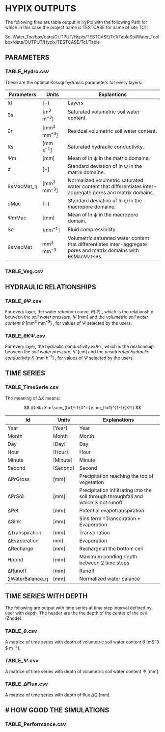 ![]()

# HYPIX OUTPUTS

The following files are table output in HyPix with the following Path for which in this case the project name is TESTCASE for name of site TC1:

SoilWater_Toolbox/data/OUTPUT/Hypix/TESTCASE/Tc1/TableSoilWater_Toolbox/data/OUTPUT/Hypix/TESTCASE/Tc1/Table

## PARAMETERS

### TABLE_Hydro.csv

These are the optimal Kosugi hydraulic parameters for every layers:

| Parameters    | Units                  | Explantions                                                                                                               |
| ------------- | ---------------------- | ------------------------------------------------------------------------------------------------------------------------- |
| Id            | [-]                  | Layers                                                                                                                    |
| θs           | [m$^3$ m$^{-3}$]  | Saturated volumetric soil water content.                                                                                  |
| θr           | [mm$^3$ mm$^{-3}$] | Residual volumetric soil water content.                                                                                   |
| Ks            | [mm s$^{-1}$]        | Saturated hydraulic conductivity.                                                                                         |
| Ψm           | [mm]                   | Mean of ln ψ in the matrix domaine.                                                                                      |
| σ            | [-]                  | Standard deviation of ln ψ in the matrix domaine.                                                                        |
| θsMacMat\_ƞ | [mm$^3$ mm$^{-3}$] | Normalized volumetric saturated water content that differentiates inter-aggregate pores and matrix domains.               |
| σMac         | [-]                   | Standard deviation of ln ψ in the macropore domaine.                                                                     |
| ΨmMac        | [mm]                   | Mean of ln ψ in the macropore domain.                                                                                    |
| So            | [mm$^{-1}$]        | Fluid compressibility.                                                                                                    |
| θsMacMat     | mm$^3$ mm$^{-3}$ | Volumetric saturated water content that differentiates inter-aggregate pores and matrix domains with θsMacMat$\le$θs. |

### TABLE_Veg.csv

<script>
MathJax = {
  tex: {
    inlineMath: [['\\(', '\\)']],
    tags: 'all'
  },
  svg: {fontCache: 'global'}
};
</script>
<script id="MathJax-script" async src="https://cdn.jsdelivr.net/npm/mathjax@3/es5/tex-svg.js"></script>

## HYDRAULIC RELATIONSHIPS

### TABLE\_$\theta \Psi$.csv

For every layer, the water retention curve,  $\theta(\Psi)$ , which is the relationship between the *soil water pressure*, $\Psi$ [mm] and the *volumetric soil water content* *θ* [mm$^3$ mm$^{-3}$] , for  values of $\Psi$ selected by the users.

### TABLE\_$\theta K \Psi$.csv

For every layer, the hydraulic conductivity  $K(\Psi)$ , which is the relationship between the *soil water pressure*, $\Psi$ [cm] and the *unsaturated hydraulic conductivity* *K* [mm h$^{-1}$] , for  values of $\Psi$ selected by the users.

## TIME SERIES

### TABLE_TimeSerie.csv

The meaning of Δ*X* means:

$$ \Delta X = \sum_{t=1}^T{X^t-}\sum_{t=1}^{T-1}{X^t} $$

| Id                 | Units    | Explanations                                                                         |
| ------------------ | -------- | ------------------------------------------------------------------------------------ |
| Year               | [Year]   | Year                                                                                 |
| Month              | Month    | Month                                                                                |
| Day                | [Day]    | Day                                                                                  |
| Hour               | [Hour]   | Hour                                                                                 |
| Minute             | [Minute] | Minute                                                                               |
| Second             | [Second] | Second                                                                               |
| ΔPrGross          | [mm]     | Precipitation reaching the top of vegetation                                         |
| ΔPrSoil           | [mm]    | Precipitation infiltrating into the soil through throughfall and which is not runoff |
| ΔPet              | [mm]   | Potential evapotranspiration                                                         |
| ΔSink             | [mm]   | Sink term =Transpiration + Evaporation                                               |
| ΔTranspiration    | [mm]    | Transpiration                                                                        |
| ΔEvaporation      | mm]     | Evaporation                                                                          |
| ΔRecharge         | [mm]   | Recharge at the bottom cell                                                          |
| Hpond              | [mm]    | Maximum ponding depth between 2 time steps                                           |
| ΔRunoff           | [mm]   | Runoff                                                                               |
| ∑WaterBalance\_η | [mm\]    | Normalized water balance                                                             |

### 

## TIME SERIES WITH DEPTH

The following are output with time series at time step interval defined by user with depth. The header are the the depth of the center of the cell (Znode):



### TABLE\_$\theta$.csv

A matrice of time series with depth of volumetric soil water content $\theta$ [m$^3 $ m$^{-3}$].



### TABLE\_$\Psi$.csv

A matrice of time series with depth of volumetric soil water content $\Psi$ [mm].

### TABLE\_$\Delta$Flux.csv

A matrice of time series with depth of flux $\Delta Q$ [mm].

## # HOW GOOD THE SIMULATIONS

### TABLE_Performance.csv
